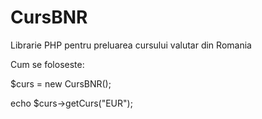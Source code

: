# CursBNR
Librarie PHP pentru preluarea cursului valutar din Romania

Cum se foloseste:

$curs = new CursBNR();

echo $curs->getCurs("EUR");

